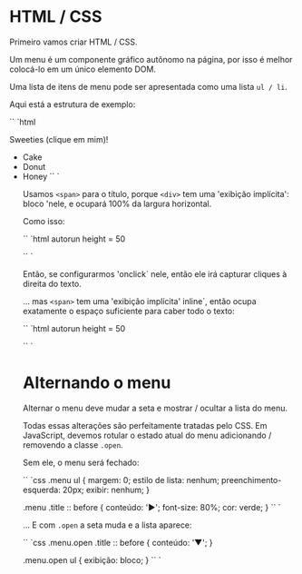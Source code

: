 
# HTML / CSS
Primeiro vamos criar HTML / CSS.

Um menu é um componente gráfico autônomo na página, por isso é melhor colocá-lo em um único elemento DOM.

Uma lista de itens de menu pode ser apresentada como uma lista `ul / li`.

Aqui está a estrutura de exemplo:

`` `html
<div class = "menu">
<span class = "title"> Sweeties (clique em mim)! </ span>
<Ul>
<Li> Cake </ li>
<Li> Donut </ li>
<Li> Honey </ li>
</ Ul>
</ div>
`` `

Usamos `<span>` para o título, porque `<div>` tem uma 'exibição implícita': bloco 'nele, e ocupará 100% da largura horizontal.

Como isso:

`` `html autorun height = 50

`` `

Então, se configurarmos 'onclick` nele, então ele irá capturar cliques à direita do texto.

... mas `<span>` tem uma 'exibição implícita' inline`, então ocupa exatamente o espaço suficiente para caber todo o texto:

`` `html autorun height = 50

`` `

# Alternando o menu

Alternar o menu deve mudar a seta e mostrar / ocultar a lista do menu.

Todas essas alterações são perfeitamente tratadas pelo CSS. Em JavaScript, devemos rotular o estado atual do menu adicionando / removendo a classe `.open`.

Sem ele, o menu será fechado:

`` `css
.menu ul {
margem: 0;
estilo de lista: nenhum;
preenchimento-esquerda: 20px;
exibir: nenhum;
}

.menu .title :: before {
conteúdo: '▶';
font-size: 80%;
cor: verde;
}
`` `

... E com `.open` a seta muda e a lista aparece:

`` `css
.menu.open .title :: before {
conteúdo: '▼';
}

.menu.open ul {
exibição: bloco;
}
`` `
